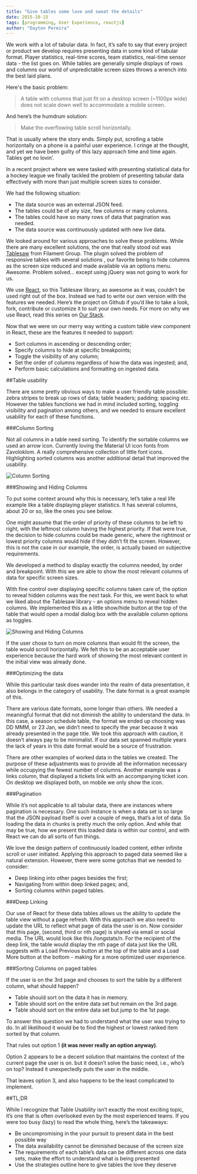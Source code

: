 ```yaml
---
title: "Give tables some love and sweat the details"
date: 2015-10-15
tags: [programming, User Experience, reactjs]
author: "Dayton Pereira"
---
```


We work with a lot of tabular data. In fact, it’s safe to say that every project or product we develop requires presenting data in some kind of tabular format. Player statistics, real-time scores, team statistics, real-time sensor data - the list goes on. While tables are generally simple displays of rows and columns our world of unpredictable screen sizes throws a wrench into the best laid plans.

Here's the basic problem:

> A table with columns that just fit on a desktop screen (~1100px wide) does not scale down well to accommodate a mobile screen.

And here’s the humdrum solution:

>Make the overflowing table scroll horizontally.

That is usually where the story ends. Simply put, scrolling a table horizontally on a phone is a painful user experience. I cringe at the thought, and yet we have been guilty of this lazy approach time and time again. Tables get no lovin’.

In a recent project where we were tasked with presenting statistical data for a hockey league we finally tackled the problem of presenting tabular data effectively with more than just multiple screen sizes to consider.

We had the following situation:

* The data source was an external JSON feed.
* The tables could be of any size, few columns or many columns.
* The tables could have so many rows of data that pagination was needed.
* The data source was continuously updated with new live data.

We looked around for various approaches to solve these problems. While there are many excellent solutions, the one that really stood out was [Tablesaw](https://github.com/filamentgroup/tablesaw) from Filament Group. The plugin solved the problem of responsive tables with several solutions , our favorite being to hide columns as the screen size reduced and made available via an options menu. Awesome. Problem solved... except using jQuery was not going to work for us.

We use [React](https://facebook.github.io/react/), so this Tablesaw library, as awesome as it was, couldn’t be used right out of the box. Instead we had to write our own version with the features we needed. Here’s the project on Github if you’d like to take a look, fork, contribute or customize it to suit your own needs. For more on why we use React, read this series on [Our Stack](/about.html).

Now that we were on our merry way writing a custom table view component in React, these are the features it needed to support:

* Sort columns in ascending or descending order;
* Specify columns to hide at specific breakpoints;
* Toggle the visibility of any column;
* Set the order of columns regardless of how the data was ingested; and,
* Perform basic calculations and formatting on ingested data.

##Table usability

There are some pretty obvious ways to make a user friendly  table possible:  zebra stripes to break up rows of data; table headers; padding; spacing etc. However the tables functions we had in mind included sorting, toggling visibility and pagination among others, and we needed to ensure excellent usability for each of these functions. 

###Column Sorting

Not all columns in a table need sorting.  To identify the sortable columns we used an arrow icon.  Currently loving the Material UI icon fonts from Zavoloklom. A really comprehensive collection of little font icons. Highlighting sorted columns was another additional detail that improved the usability.

![Column Sorting](/images/blogs/table-love/tables-love-sorting.jpg)

###Showing and Hiding Columns

To put some context around why this is necessary, let’s take a real life example like a table displaying player statistics. It has several columns, about 20 or so, like the ones you see below.

One might assume that the order of priority of these columns to be left to right, with the leftmost column having the highest priority.  If that were true, the decision to hide columns could be made generic, where the rightmost or lowest priority columns would hide if they didn’t fit the screen. However, this is not the case in our example, the order, is actually based on subjective requirements.

We developed a method to display exactly the columns needed, by order and breakpoint. With this we are able to show the most relevant columns of data for specific screen sizes.

With fine control over displaying specific columns taken care of, the option to reveal hidden columns was the next task. For this, we went back to what we liked about the Tablesaw library - an options menu to reveal hidden columns. We implemented this as a little show/hide button at the top of the table that would open a modal dialog box with the available column  options as toggles.

![Showing and Hiding Columns](/images/blogs/table-love/tables-love-filters.gif)

If the user chose to turn on more columns than would fit the screen, the table would scroll horizontally. We felt this to be an acceptable user experience because the hard work of showing the most relevant content in the initial view was already done.

###Optimizing the data

While this particular task does wander into the realm of data presentation, it also  belongs in the category of usability. The date format is a great example of this.

There are various date formats, some longer than others. We needed a meaningful format that did not diminish the ability to understand the data. In this case, a season schedule table,  the format we ended up choosing was DD MMM, or 23 Jan, we didn’t need to specify the year because it was already presented in the page title. We took this approach with caution, it doesn’t always pay to be minimalist. If our data set spanned multiple years the lack of years in this date format would be a source of frustration.

There are other examples of worked data  in the tables we created.  The purpose of these adjustments was to provide all the information necessary while occupying the fewest number of columns. Another example was a links column, that displayed a tickets link with an accompanying ticket icon. On desktop we displayed both, on mobile we only show the icon. 

###Pagination

While it’s not applicable to all tabular data, there are instances where pagination is necessary. One such instance is when a data set is so large that the JSON payload itself is over a couple of megs, that’s a lot of data. So loading the data in chunks is pretty much the only option. And while that may be true, how we present this loaded data is within our control, and with React we can do all sorts of fun things. 

We love the design pattern of continuously loaded content, either infinite scroll or user initiated. Applying this approach to paged  data seemed like a natural extension. However, there were some gotchas that we needed to consider:

* Deep linking into other pages besides the first;
* Navigating from within deep linked pages; and,
* Sorting columns within paged tables.

###Deep Linking

Our use of React for these data tables allows us the ability to update the table view without a page refresh. With this approach we also need to update the URL to reflect what page of data the user is on. Now consider that this page, (second, third or nth page) is shared via email or social media. The URL would look like this /longstats/n. For the recipient of the deep link, the table would display the nth page of data just like the URL suggests with a Load Previous button at the top of the table and a Load More button at the bottom - making for a more optimized user experience.


###Sorting Columns on paged tables

If the user is on the 3rd page and chooses to sort the table by a different column, what should happen?

* Table should sort on the data it has in memory.
* Table should sort on the entire data set but remain on the 3rd page.
* Table should sort on the entire data set but jump to the 1st page.

To answer this question we had to understand what the user was trying to do. In all likelihood it would be to find the highest or lowest ranked item sorted by that column.

That rules out option 1 **(it was never really an option anyway)**.

Option 2 appears to be a decent solution that maintains the context of the current page the user is on. but it doesn’t solve the basic need, i.e., who’s on top? Instead it unexpectedly puts the user in the middle.

That leaves option 3, and also happens to be the least complicated to implement.

##TL;DR

While I recognize that Table Usability isn’t exactly the most exciting topic, it’s one that is often overlooked even by the most experienced teams. If you were too busy (lazy) to read the whole thing, here’s the takeaways:

* Be uncompromising in the your pursuit to present data in the best possible way
* The data availability cannot be diminished because of the screen size
* The requirements of each table’s data can be different across one data sets, make the effort to understand what is being presented
* Use the strategies outline here to give tables the love they deserve



